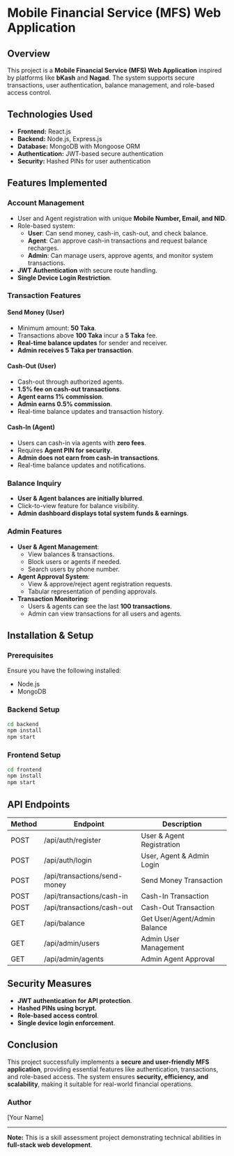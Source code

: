 # Mobile Financial Service (MFS) Web Application

## Overview
This project is a **Mobile Financial Service (MFS) Web Application** inspired by platforms like **bKash** and **Nagad**. The system supports secure transactions, user authentication, balance management, and role-based access control.

## Technologies Used
- **Frontend:** React.js
- **Backend:** Node.js, Express.js
- **Database:** MongoDB with Mongoose ORM
- **Authentication:** JWT-based secure authentication
- **Security:** Hashed PINs for user authentication

## Features Implemented
### **Account Management**
- User and Agent registration with unique **Mobile Number, Email, and NID**.
- Role-based system:
  - **User**: Can send money, cash-in, cash-out, and check balance.
  - **Agent**: Can approve cash-in transactions and request balance recharges.
  - **Admin**: Can manage users, approve agents, and monitor system transactions.
- **JWT Authentication** with secure route handling.
- **Single Device Login Restriction**.

### **Transaction Features**
#### **Send Money (User)**
- Minimum amount: **50 Taka**.
- Transactions above **100 Taka** incur a **5 Taka** fee.
- **Real-time balance updates** for sender and receiver.
- **Admin receives 5 Taka per transaction**.

#### **Cash-Out (User)**
- Cash-out through authorized agents.
- **1.5% fee on cash-out transactions**.
- **Agent earns 1% commission**.
- **Admin earns 0.5% commission**.
- Real-time balance updates and transaction history.

#### **Cash-In (Agent)**
- Users can cash-in via agents with **zero fees**.
- Requires **Agent PIN for security**.
- **Admin does not earn from cash-in transactions**.
- Real-time balance updates and notifications.

### **Balance Inquiry**
- **User & Agent balances are initially blurred**.
- Click-to-view feature for balance visibility.
- **Admin dashboard displays total system funds & earnings**.

### **Admin Features**
- **User & Agent Management**:
  - View balances & transactions.
  - Block users or agents if needed.
  - Search users by phone number.
- **Agent Approval System**:
  - View & approve/reject agent registration requests.
  - Tabular representation of pending approvals.
- **Transaction Monitoring**:
  - Users & agents can see the last **100 transactions**.
  - Admin can view transactions for all users and agents.

## Installation & Setup
### **Prerequisites**
Ensure you have the following installed:
- Node.js
- MongoDB

### **Backend Setup**
```bash
cd backend
npm install
npm start
```

### **Frontend Setup**
```bash
cd frontend
npm install
npm start
```

## API Endpoints
| Method | Endpoint             | Description                        |
|--------|----------------------|------------------------------------|
| POST   | /api/auth/register   | User & Agent Registration         |
| POST   | /api/auth/login      | User, Agent & Admin Login         |
| POST   | /api/transactions/send-money | Send Money Transaction |
| POST   | /api/transactions/cash-in   | Cash-In Transaction |
| POST   | /api/transactions/cash-out  | Cash-Out Transaction |
| GET    | /api/balance         | Get User/Agent/Admin Balance      |
| GET    | /api/admin/users     | Admin User Management             |
| GET    | /api/admin/agents    | Admin Agent Approval              |

## Security Measures
- **JWT authentication for API protection**.
- **Hashed PINs using bcrypt**.
- **Role-based access control**.
- **Single device login enforcement**.

## Conclusion
This project successfully implements a **secure and user-friendly MFS application**, providing essential features like authentication, transactions, and role-based access. The system ensures **security, efficiency, and scalability**, making it suitable for real-world financial operations.

### **Author**
[Your Name]

---
**Note:** This is a skill assessment project demonstrating technical abilities in **full-stack web development**.

